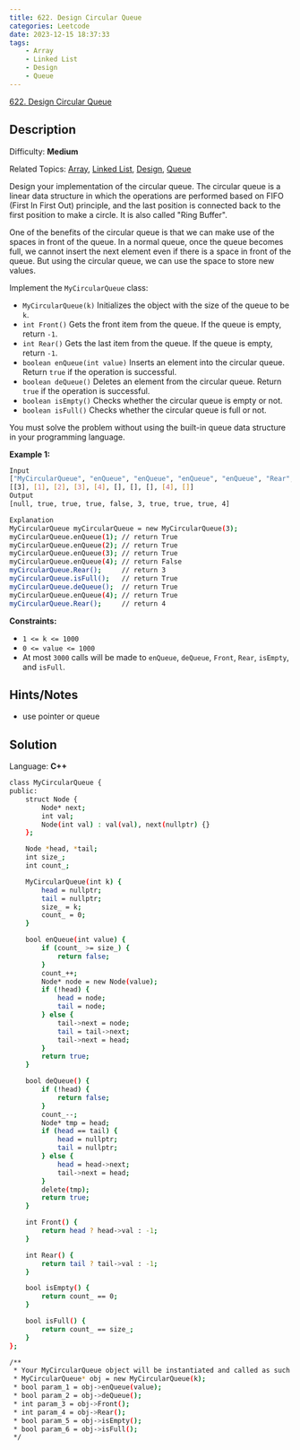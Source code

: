 ```yaml
---
title: 622. Design Circular Queue
categories: Leetcode
date: 2023-12-15 18:37:33
tags:
    - Array
    - Linked List
    - Design
    - Queue
---
```


[622\. Design Circular Queue](https://leetcode.com/problems/design-circular-queue/)

## Description

Difficulty: **Medium**

Related Topics: [Array](https://leetcode.com/tag/https://leetcode.com/tag/array//), [Linked List](https://leetcode.com/tag/https://leetcode.com/tag/linked-list//), [Design](https://leetcode.com/tag/https://leetcode.com/tag/design//), [Queue](https://leetcode.com/tag/https://leetcode.com/tag/queue//)

Design your implementation of the circular queue. The circular queue is a linear data structure in which the operations are performed based on FIFO (First In First Out) principle, and the last position is connected back to the first position to make a circle. It is also called "Ring Buffer".

One of the benefits of the circular queue is that we can make use of the spaces in front of the queue. In a normal queue, once the queue becomes full, we cannot insert the next element even if there is a space in front of the queue. But using the circular queue, we can use the space to store new values.

Implement the `MyCircularQueue` class:

* `MyCircularQueue(k)` Initializes the object with the size of the queue to be `k`.
* `int Front()` Gets the front item from the queue. If the queue is empty, return `-1`.
* `int Rear()` Gets the last item from the queue. If the queue is empty, return `-1`.
* `boolean enQueue(int value)` Inserts an element into the circular queue. Return `true` if the operation is successful.
* `boolean deQueue()` Deletes an element from the circular queue. Return `true` if the operation is successful.
* `boolean isEmpty()` Checks whether the circular queue is empty or not.
* `boolean isFull()` Checks whether the circular queue is full or not.

You must solve the problem without using the built-in queue data structure in your programming language.

**Example 1:**

```bash
Input
["MyCircularQueue", "enQueue", "enQueue", "enQueue", "enQueue", "Rear", "isFull", "deQueue", "enQueue", "Rear"]
[[3], [1], [2], [3], [4], [], [], [], [4], []]
Output
[null, true, true, true, false, 3, true, true, true, 4]

Explanation
MyCircularQueue myCircularQueue = new MyCircularQueue(3);
myCircularQueue.enQueue(1); // return True
myCircularQueue.enQueue(2); // return True
myCircularQueue.enQueue(3); // return True
myCircularQueue.enQueue(4); // return False
myCircularQueue.Rear();     // return 3
myCircularQueue.isFull();   // return True
myCircularQueue.deQueue();  // return True
myCircularQueue.enQueue(4); // return True
myCircularQueue.Rear();     // return 4
```

**Constraints:**

* `1 <= k <= 1000`
* `0 <= value <= 1000`
* At most `3000` calls will be made to `enQueue`, `deQueue`, `Front`, `Rear`, `isEmpty`, and `isFull`.

## Hints/Notes

* use pointer or queue

## Solution

Language: **C++**

```bash
class MyCircularQueue {
public:
    struct Node {
        Node* next;
        int val;
        Node(int val) : val(val), next(nullptr) {}
    };

    Node *head, *tail;
    int size_;
    int count_;

    MyCircularQueue(int k) {
        head = nullptr;
        tail = nullptr;
        size_ = k;
        count_ = 0;
    }

    bool enQueue(int value) {
        if (count_ >= size_) {
            return false;
        }
        count_++;
        Node* node = new Node(value);
        if (!head) {
            head = node;
            tail = node;
        } else {
            tail->next = node;
            tail = tail->next;
            tail->next = head;
        }
        return true;
    }

    bool deQueue() {
        if (!head) {
            return false;
        }
        count_--;
        Node* tmp = head;
        if (head == tail) {
            head = nullptr;
            tail = nullptr;
        } else {
            head = head->next;
            tail->next = head;
        }
        delete(tmp);
        return true;
    }

    int Front() {
        return head ? head->val : -1;
    }

    int Rear() {
        return tail ? tail->val : -1;
    }

    bool isEmpty() {
        return count_ == 0;
    }

    bool isFull() {
        return count_ == size_;
    }
};

/**
 * Your MyCircularQueue object will be instantiated and called as such:
 * MyCircularQueue* obj = new MyCircularQueue(k);
 * bool param_1 = obj->enQueue(value);
 * bool param_2 = obj->deQueue();
 * int param_3 = obj->Front();
 * int param_4 = obj->Rear();
 * bool param_5 = obj->isEmpty();
 * bool param_6 = obj->isFull();
 */
```
